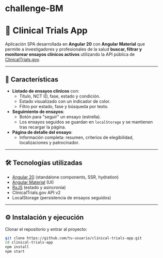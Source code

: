 # challenge-BM
# 🧪 Clinical Trials App

Aplicación SPA desarrollada en **Angular 20** con **Angular Material** que permite a investigadores y profesionales de la salud **buscar, filtrar y monitorear ensayos clínicos activos** utilizando la API pública de [ClinicalTrials.gov](https://clinicaltrials.gov).

---

## 🚀 Características

- **Listado de ensayos clínicos** con:
  - Título, NCT ID, fase, estado y condición.
  - Estado visualizado con un indicador de color.
  - Filtro por estado, fase y búsqueda por texto.
- **Seguimiento de ensayos**:
  - Botón para "seguir" un ensayo (estrella).
  - Los ensayos seguidos se guardan en `localStorage` y se mantienen tras recargar la página.
- **Página de detalle del ensayo**:
  - Información completa: resumen, criterios de elegibilidad, localizaciones y patrocinador.

---

## 🛠️ Tecnologías utilizadas

- [Angular 20](https://angular.dev/) (standalone components, SSR, hydration)
- [Angular Material](https://material.angular.io/) (UI)
- [RxJS](https://rxjs.dev/) (estado y asincronía)
- ClinicalTrials.gov API v2
- LocalStorage (persistencia de ensayos seguidos)

---

## ⚙️ Instalación y ejecución

Clonar el repositorio y entrar al proyecto:

```bash
git clone https://github.com/tu-usuario/clinical-trials-app.git
cd clinical-trials-app
npm install
npm start
